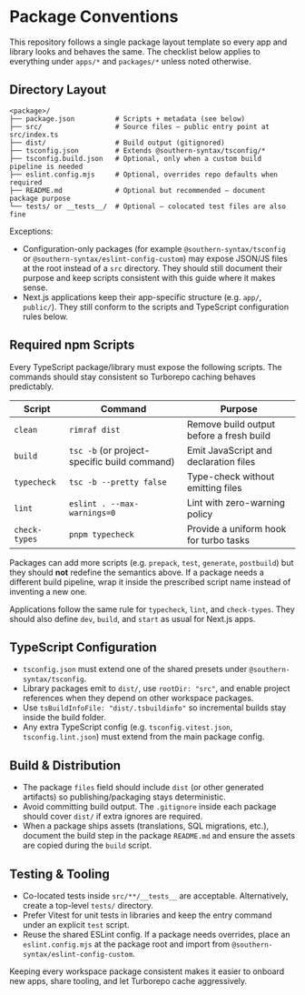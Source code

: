 # Package Conventions

This repository follows a single package layout template so every app and library looks and behaves the same. The checklist below applies to everything under `apps/*` and `packages/*` unless noted otherwise.

## Directory Layout

```
<package>/
├── package.json          # Scripts + metadata (see below)
├── src/                  # Source files – public entry point at src/index.ts
├── dist/                 # Build output (gitignored)
├── tsconfig.json         # Extends @southern-syntax/tsconfig/*
├── tsconfig.build.json   # Optional, only when a custom build pipeline is needed
├── eslint.config.mjs     # Optional, overrides repo defaults when required
├── README.md             # Optional but recommended – document package purpose
└── tests/ or __tests__/  # Optional – colocated test files are also fine
```

Exceptions:
- Configuration-only packages (for example `@southern-syntax/tsconfig` or `@southern-syntax/eslint-config-custom`) may expose JSON/JS files at the root instead of a `src` directory. They should still document their purpose and keep scripts consistent with this guide where it makes sense.
- Next.js applications keep their app-specific structure (e.g. `app/`, `public/`). They still conform to the scripts and TypeScript configuration rules below.

## Required npm Scripts

Every TypeScript package/library must expose the following scripts. The commands should stay consistent so Turborepo caching behaves predictably.

| Script        | Command                                               | Purpose                             |
| ------------- | ----------------------------------------------------- | ----------------------------------- |
| `clean`       | `rimraf dist`                                         | Remove build output before a fresh build |
| `build`       | `tsc -b` (or project-specific build command)          | Emit JavaScript and declaration files |
| `typecheck`   | `tsc -b --pretty false`                               | Type-check without emitting files   |
| `lint`        | `eslint . --max-warnings=0`                           | Lint with zero-warning policy       |
| `check-types` | `pnpm typecheck`                                      | Provide a uniform hook for turbo tasks |

Packages can add more scripts (e.g. `prepack`, `test`, `generate`, `postbuild`) but they should **not** redefine the semantics above. If a package needs a different build pipeline, wrap it inside the prescribed script name instead of inventing a new one.

Applications follow the same rule for `typecheck`, `lint`, and `check-types`. They should also define `dev`, `build`, and `start` as usual for Next.js apps.

## TypeScript Configuration

- `tsconfig.json` must extend one of the shared presets under `@southern-syntax/tsconfig`.
- Library packages emit to `dist/`, use `rootDir: "src"`, and enable project references when they depend on other workspace packages.
- Use `tsBuildInfoFile: "dist/.tsbuildinfo"` so incremental builds stay inside the build folder.
- Any extra TypeScript config (e.g. `tsconfig.vitest.json`, `tsconfig.lint.json`) must extend from the main package config.

## Build & Distribution

- The package `files` field should include `dist` (or other generated artifacts) so publishing/packaging stays deterministic.
- Avoid committing build output. The `.gitignore` inside each package should cover `dist/` if extra ignores are required.
- When a package ships assets (translations, SQL migrations, etc.), document the build step in the package `README.md` and ensure the assets are copied during the `build` script.

## Testing & Tooling

- Co-located tests inside `src/**/__tests__` are acceptable. Alternatively, create a top-level `tests/` directory.
- Prefer Vitest for unit tests in libraries and keep the entry command under an explicit `test` script.
- Reuse the shared ESLint config. If a package needs overrides, place an `eslint.config.mjs` at the package root and import from `@southern-syntax/eslint-config-custom`.

Keeping every workspace package consistent makes it easier to onboard new apps, share tooling, and let Turborepo cache aggressively.
